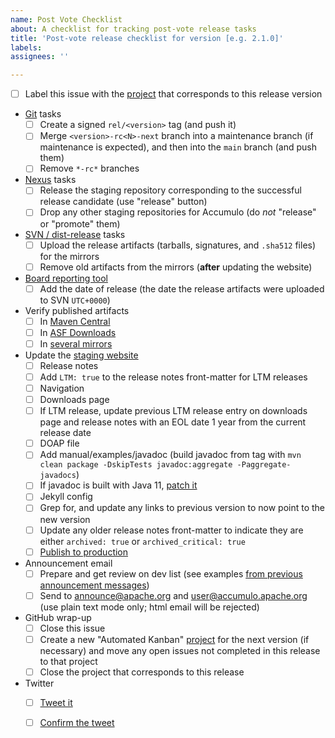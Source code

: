```yaml
---
name: Post Vote Checklist
about: A checklist for tracking post-vote release tasks
title: 'Post-vote release checklist for version [e.g. 2.1.0]'
labels:
assignees: ''

---
```


- [ ] Label this issue with the [project](https://github.com/apache/accumulo/projects) that corresponds to this release version
- [Git](https://github.com/apache/accumulo) tasks
  - [ ] Create a signed `rel/<version>` tag (and push it)
  - [ ] Merge `<version>-rc<N>-next` branch into a maintenance branch (if maintenance is expected),
        and then into the `main` branch (and push them)
  - [ ] Remove `*-rc*` branches
- [Nexus](https://repository.apache.org) tasks
  - [ ] Release the staging repository corresponding to the successful release candidate (use "release" button)
  - [ ] Drop any other staging repositories for Accumulo (do *not* "release" or "promote" them)
- [SVN / dist-release](https://dist.apache.org/repos/dist/release/accumulo) tasks
  - [ ] Upload the release artifacts (tarballs, signatures, and `.sha512` files) for the mirrors
  - [ ] Remove old artifacts from the mirrors (**after** updating the website)
- [Board reporting tool](https://reporter.apache.org/addrelease?accumulo)
  - [ ] Add the date of release (the date the release artifacts were uploaded to SVN `UTC+0000`)
- Verify published artifacts
  - [ ] In [Maven Central](https://repo1.maven.org/maven2/org/apache/accumulo/accumulo-core/)
  - [ ] In [ASF Downloads](https://downloads.apache.org/accumulo)
  - [ ] In [several mirrors](https://www.apache.org/dyn/closer.lua/accumulo)
- Update the [staging website](https://accumulo.staged.apache.org/)
  - [ ] Release notes
  - [ ] Add `LTM: true` to the release notes front-matter for LTM releases
  - [ ] Navigation
  - [ ] Downloads page
  - [ ] If LTM release, update previous LTM release entry on downloads page and release notes with an EOL date 1 year from the current release date
  - [ ] DOAP file
  - [ ] Add manual/examples/javadoc (build javadoc from tag with `mvn clean package -DskipTests javadoc:aggregate -Paggregate-javadocs`)
  - [ ] If javadoc is built with Java 11, [patch it](https://github.com/apache/accumulo/blob/main/contrib/javadoc11.patch)
  - [ ] Jekyll config
  - [ ] Grep for, and update any links to previous version to now point to the new version
  - [ ] Update any older release notes front-matter to indicate they are either `archived: true` or `archived_critical: true`
  - [ ] [Publish to production](https://github.com/apache/accumulo-website#publishing-staging-to-production)
- Announcement email
  - [ ] Prepare and get review on dev list (see examples [from previous announcement messages](https://lists.apache.org/list.html?announce@apache.org:gte=1d:accumulo))
  - [ ] Send to announce@apache.org and user@accumulo.apache.org (use plain text mode only; html email will be rejected)
- GitHub wrap-up
  - [ ] Close this issue
  - [ ] Create a new "Automated Kanban" [project](https://github.com/apache/accumulo/projects) for the next version (if necessary) and move any open issues not completed in this release to that project
  - [ ] Close the project that corresponds to this release
- Twitter
  - [ ] [Tweet it](https://tweetdeck.twitter.com)
  - [ ] [Confirm the tweet](https://twitter.com/ApacheAccumulo)


